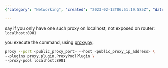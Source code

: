 ```yaml
---
{"category": "Networking", "created": "2023-02-13T06:51:19.585Z", "date": "2023-02-13 06:51:19", "description": "This article provides instructions on utilizing proxy.py to establish a localhost proxy that redirects traffic to a publicly accessible IP address, enabling users to expose their sole localhost proxy without modifying router configurations. The process involves specifying the public proxy's port and IP address, incorporating the ProxyPoolPlugin plugin, and supplying the necessary localhost:8981 proxy pool information.", "modified": "2023-02-13T06:54:53.133Z", "tags": ["proxy", "localhost proxy", "public IP address", "router settings", "port forwarding", "ProxyPoolPlugin", "exposing localhost"], "title": "proxy.py forward localhost proxy to public ip address"}

---
```


say if you only have one such proxy on localhost, not exposed on router: `localhost:8981`

you execute the command, using [proxy.py](https://pypi.org/project/proxy.py/):
```bash
proxy --port <public_proxy_port> --host <public_proxy_ip_address> \
--plugins proxy.plugin.ProxyPoolPlugin \
--proxy-pool localhost:8981

```
